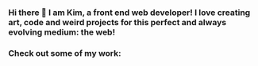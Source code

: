### Hi there 👋 I am Kim, a front end web developer! I love creating art, code and weird projects for this perfect and always evolving medium: the web!
### Check out some of my work:



